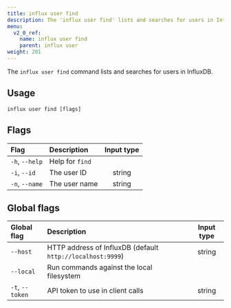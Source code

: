 ```yaml
---
title: influx user find
description: The 'influx user find' lists and searches for users in InfluxDB.
menu:
  v2_0_ref:
    name: influx user find
    parent: influx user
weight: 201
---
```


The `influx user find` command lists and searches for users in InfluxDB.

## Usage
```
influx user find [flags]
```

## Flags
| Flag           | Description     | Input type  |
|:----           |:-----------     |:----------: |
| `-h`, `--help` | Help for `find` |             |
| `-i`, `--id`   | The user ID     | string      |
| `-n`, `--name` | The user name   | string      |

## Global flags
| Global flag     | Description                                                | Input type |
|:-----------     |:-----------                                                |:----------:|
| `--host`        | HTTP address of InfluxDB (default `http://localhost:9999`) | string     |
| `--local`       | Run commands against the local filesystem                  |            |
| `-t`, `--token` | API token to use in client calls                           | string     |
